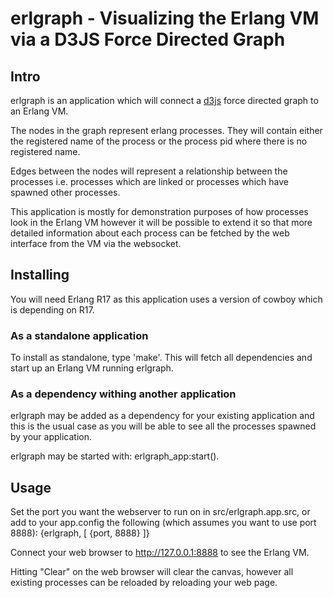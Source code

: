 # erlgraph - Visualizing the Erlang VM via a D3JS Force Directed Graph

## Intro
erlgraph is an application which will connect a [d3js](http://d3js.org) force directed graph to an Erlang VM.

The nodes in the graph represent erlang processes.  They will contain either the registered
name of the process or the process pid where there is no registered name.

Edges between the nodes will represent a relationship between the processes i.e. processes
which are linked or processes which have spawned other processes.

This application is mostly for demonstration purposes of how processes look in the Erlang VM
however it will be possible to extend it so that more detailed information about each process
can be fetched by the web interface from the VM via the websocket.


## Installing
You will need Erlang R17 as this application uses a version of cowboy which is depending on R17.


### As a standalone application
To install as standalone, type 'make'.
This will fetch all dependencies and start up an Erlang VM running erlgraph.


### As a dependency withing another application
erlgraph may be added as a dependency for your existing application and this is the usual
case as you will be able to see all the processes spawned by your application.

erlgraph may be started with: erlgraph_app:start().


## Usage
Set the port you want the webserver to run on in src/erlgraph.app.src, or add to your
app.config the following (which assumes you want to use port 8888):
{erlgraph, [
    {port, 8888}
]}

Connect your web browser to http://127.0.0.1:8888 to see the Erlang VM.

Hitting "Clear" on the web browser will clear the canvas, however all existing processes
can be reloaded by reloading your web page.
